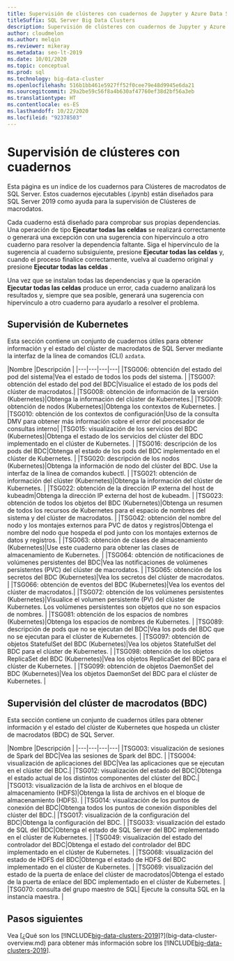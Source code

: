 ```yaml
---
title: Supervisión de clústeres con cuadernos de Jupyter y Azure Data Studio
titleSuffix: SQL Server Big Data Clusters
description: Supervisión de clústeres con cuadernos de Jupyter y Azure Data Studio en una instancia de Clústeres de macrodatos de SQL Server 2019.
author: cloudmelon
ms.author: melqin
ms.reviewer: mikeray
ms.metadata: seo-lt-2019
ms.date: 10/01/2020
ms.topic: conceptual
ms.prod: sql
ms.technology: big-data-cluster
ms.openlocfilehash: 516b1bb461e5927ff52f0cee79e48d9945e6da21
ms.sourcegitcommit: 29a2be59c56f8a4b630af47760ef38d2bf56a3eb
ms.translationtype: HT
ms.contentlocale: es-ES
ms.lasthandoff: 10/22/2020
ms.locfileid: "92378503"
---
```

# <a name="monitoring-cluster-with-notebooks"></a>Supervisión de clústeres con cuadernos

Esta página es un índice de los cuadernos para Clústeres de macrodatos de SQL Server. Estos cuadernos ejecutables (.ipynb) están diseñados para SQL Server 2019 como ayuda para la supervisión de Clústeres de macrodatos.

Cada cuaderno está diseñado para comprobar sus propias dependencias. Una operación de tipo **Ejecutar todas las celdas** se realizará correctamente o generará una excepción con una sugerencia con hipervínculo a otro cuaderno para resolver la dependencia faltante. Siga el hipervínculo de la sugerencia al cuaderno subsiguiente, presione **Ejecutar todas las celdas** y, cuando el proceso finalice correctamente, vuelva al cuaderno original y presione **Ejecutar todas las celdas** .

Una vez que se instalan todas las dependencias y que la operación **Ejecutar todas las celdas** produce un error, cada cuaderno analizará los resultados y, siempre que sea posible, generará una sugerencia con hipervínculo a otro cuaderno para ayudarlo a resolver el problema.


## <a name="monitoring-kubernetes"></a>Supervisión de Kubernetes

Esta sección contiene un conjunto de cuadernos útiles para obtener información y el estado del clúster de macrodatos de SQL Server mediante la interfaz de la línea de comandos (CLI) `azdata`.

|Nombre |Descripción |
|---|---|---|---|
|TSG006: obtención del estado del pod del sistema|Vea el estado de todos los pods del sistema. |
|TSG007: obtención del estado del pod del BDC|Visualice el estado de los pods del clúster de macrodatos.|
|TSG008: obtención de información de la versión (Kubernetes)|Obtenga la información del clúster de Kubernetes.|
|TSG009: obtención de nodos (Kubernetes)|Obtenga los contextos de Kubernetes. |
|TSG010: obtención de los contextos de configuración|Uso de la consulta DMV para obtener más información sobre el error del procesador de consultas interno|
|TSG015: visualización de los servicios del BDC (Kubernetes)|Obtenga el estado de los servicios del clúster del BDC implementado en el clúster de Kubernetes. |
|TSG016: descripción de los pods del BDC|Obtenga el estado de los pods del BDC implementado en el clúster de Kubernetes. |
|TSG020: descripción de los nodos (Kubernetes)|Obtenga la información de nodo del clúster del BDC. Use la interfaz de la línea de comandos kubectl. |
|TSG021: obtención de información del clúster (Kubernetes)|Obtenga la información del clúster de Kubernetes. |
|TSG022: obtención de la dirección IP externa del host de kubeadm|Obtenga la dirección IP externa del host de kubeadm. |
|TSG023: obtención de todos los objetos del BDC (Kubernetes)|Obtenga un resumen de todos los recursos de Kubernetes para el espacio de nombres del sistema y del clúster de macrodatos. |
|TSG042: obtención del nombre del nodo y los montajes externos para PVC de datos y registros|Obtenga el nombre del nodo que hospeda el pod junto con los montajes externos de datos y registros. |
|TSG063: obtención de clases de almacenamiento (Kubernetes)|Use este cuaderno para obtener las clases de almacenamiento de Kubernetes. |
|TSG064: obtención de notificaciones de volúmenes persistentes del BDC|Vea las notificaciones de volúmenes persistentes (PVC) del clúster de macrodatos. |
|TSG065: obtención de los secretos del BDC (Kubernetes)|Vea los secretos del clúster de macrodatos. |
|TSG066: obtención de eventos del BDC (Kubernetes)|Vea los eventos del clúster de macrodatos.|
|TSG072: obtención de los volúmenes persistentes (Kubernetes)|Visualice el volumen persistente (PV) del clúster de Kubernetes. Los volúmenes persistentes son objetos que no son espacios de nombres. |
|TSG081: obtención de los espacios de nombres (Kubernetes)|Obtenga los espacios de nombres de Kubernetes. |
|TSG089: descripción de pods que no se ejecutan del BDC|Vea los pods del BDC que no se ejecutan para el clúster de Kubernetes. |
|TSG097: obtención de objetos StatefulSet del BDC (Kubernetes)|Vea los objetos StatefulSet del BDC para el clúster de Kubernetes. |
|TSG098: obtención de los objetos ReplicaSet del BDC (Kubernetes)|Vea los objetos ReplicaSet del BDC para el clúster de Kubernetes. |
|TSG099: obtención de objetos DaemonSet del BDC (Kubernetes)|Vea los objetos DaemonSet del BDC para el clúster de Kubernetes. |


## <a name="monitor-big-data-cluster-bdc"></a>Supervisión del clúster de macrodatos (BDC)

Esta sección contiene un conjunto de cuadernos útiles para obtener información y el estado del clúster de Kubernetes que hospeda un clúster de macrodatos (BDC) de SQL Server.

|Nombre |Descripción |
|---|---|---|---|
|TSG003: visualización de sesiones de Spark del BDC|Vea las sesiones de Spark del BDC. |
|TSG004: visualización de aplicaciones del BDC|Vea las aplicaciones que se ejecutan en el clúster del BDC.|
|TSG012: visualización del estado del BDC|Obtenga el estado actual de los distintos componentes del clúster del BDC.|
|TSG013: visualización de la lista de archivos en el bloque de almacenamiento (HDFS)|Obtenga la lista de archivos en el bloque de almacenamiento (HDFS). |
|TSG014: visualización de los puntos de conexión del BDC|Obtenga todos los puntos de conexión disponibles del clúster del BDC.|
|TSG017: visualización de la configuración del BDC|Obtenga la configuración del BDC. |
|TSG033: visualización del estado de SQL del BDC|Obtenga el estado de SQL Server del BDC implementado en el clúster de Kubernetes. |
|TSG049: visualización del estado del controlador del BDC|Obtenga el estado del controlador del BDC implementado en el clúster de Kubernetes. |
|TSG068: visualización del estado de HDFS del BDC|Obtenga el estado de HDFS del BDC implementado en el clúster de Kubernetes. |
|TSG069: visualización del estado de la puerta de enlace del clúster de macrodatos|Obtenga el estado de la puerta de enlace del BDC implementado en el clúster de Kubernetes. |
|TSG070: consulta del grupo maestro de SQL| Ejecute la consulta SQL en la instancia maestra. |

## <a name="next-steps"></a>Pasos siguientes

Vea [¿Qué son los [!INCLUDE[big-data-clusters-2019](../includes/ssbigdataclusters-ver15.md)]?](big-data-cluster-overview.md) para obtener más información sobre los [!INCLUDE[big-data-clusters-2019](../includes/ssbigdataclusters-ss-nover.md)].
